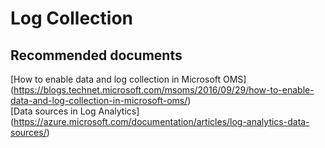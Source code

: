 
<properties
    pageTitle="How to setup data and log collection"
    description="Troubleshooting of issues with Log Collection"
    service="microsoft.operationalinsights"
    resource="workspaces"
    authors="adoylemsft"
    displayorder="4"
    selfHelpType="resource"
    supportTopicIds=""
    resourceTags=""
    productPesIds=""
    cloudEnvironments="public, Blackforest, Fairfax"
	articleId="30e42405-2730-42f9-bd5f-a9575a240525"
	ownershipId="ASEP_ContentService_Placeholder"
/>

# Log Collection

## **Recommended documents**
[How to enable data and log collection in Microsoft OMS]
(https://blogs.technet.microsoft.com/msoms/2016/09/29/how-to-enable-data-and-log-collection-in-microsoft-oms/) <br>
[Data sources in Log Analytics]
(https://azure.microsoft.com/documentation/articles/log-analytics-data-sources/)